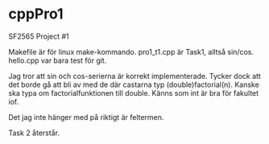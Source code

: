 # cppPro1
SF2565 Project #1

Makefile är för linux make-kommando.
pro1_t1.cpp är Task1, alltså sin/cos.
hello.cpp var bara test för git.


Jag tror att sin och cos-serierna är korrekt implementerade. 
Tycker dock att det borde gå att bli av med de där castarna typ
(double)factorial(n). 
Kanske ska typa om factorialfunktionen till double. 
Känns som int är bra för fakultet iof.

Det jag inte hänger med på riktigt är feltermen. 


Task 2 återstår.
